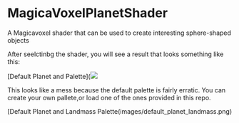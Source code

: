 # MagicaVoxelPlanetShader
 A Magicavoxel shader that can be used to create interesting sphere-shaped objects

After seelctinbg the shader, you will see a result that looks something like this:

[Default Planet and Palette](<img src="https://raw.githubusercontent.com/mrbiggles7719/MagicaVoxelPlanetShader/main/images/default_planet.png"/>


This looks like a mess because the default palette is fairly erratic.  You can create your own pallete,or load one of the ones provided in this repo.

[Default Planet and Landmass Palette(images/default_planet_landmass.png)


